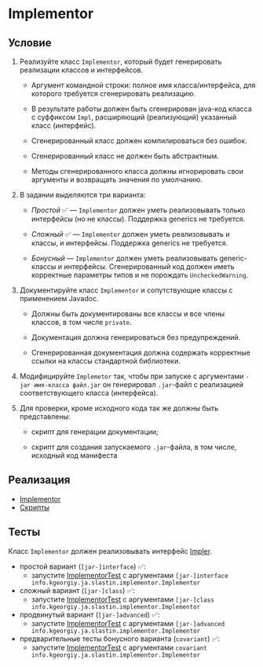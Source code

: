 # Implementor

## Условие

1. Реализуйте класс `Implementor`, который будет генерировать реализации классов и интерфейсов.

    * Аргумент командной строки: полное имя класса/интерфейса, для которого требуется сгенерировать реализацию.

    * В результате работы должен быть сгенерирован java-код класса с суффиксом `Impl`, расширяющий (реализующий) указанный класс (интерфейс).

    * Сгенерированный класс должен компилироваться без ошибок.

    * Сгенерированный класс не должен быть абстрактным.

    * Методы сгенерированного класса должны игнорировать свои аргументы и возвращать значения по умолчанию.

2. В задании выделяются три варианта:

    * _Простой_ ✅ — `Implementor` должен уметь реализовывать только интерфейсы (но не классы). Поддержка generics не требуется.

    * _Сложный_ ✅ — `Implementor` должен уметь реализовывать и классы, и интерфейсы. Поддержка generics не требуется.

    * _Бонусный_ — `Implementor` должен уметь реализовывать generic-классы и интерфейсы. Сгенерированный код должен иметь корректные параметры типов и не порождать `UncheckedWarning`.

3. Документируйте класс `Implementor` и сопутствующие классы с применением Javadoc.

    * Должны быть документированы все классы и все члены классов, в том числе `private`.

    * Документация должна генерироваться без предупреждений.

    * Сгенерированная документация должна содержать корректные ссылки на классы стандартной библиотеки.

4. Модифицируйте `Implemetor` так, чтобы при запуске с аргументами `-jar имя-класса файл.jar` он генерировал `.jar`-файл с реализацией соответствующего класса (интерфейса).

5. Для проверки, кроме исходного кода так же должны быть представлены:

    * скрипт для генерации документации;

    * скрипт для создания запускаемого `.jar`-файла, в том числе, исходный код манифеста


## Реализация

- [Implementor](info/kgeorgiy/ja/slastin/implementor)
- [Скрипты](implementor_files)


## Тесты

Класс `Implementor` должен реализовывать интерфейс
[Impler](modules/info.kgeorgiy.java.advanced.implementor/info/kgeorgiy/java/advanced/implementor/Impler.java).

* простой вариант (`[jar-]interface`) ✅:
    * запустите [ImplementorTest](test/ImplementorTest.java) с аргументами `[jar-]interface info.kgeorgiy.ja.slastin.implementor.Implementor`
* сложный вариант (`[jar-]class`) ✅:
    * запустите [ImplementorTest](test/ImplementorTest.java) с аргументами `[jar-]class info.kgeorgiy.ja.slastin.implementor.Implementor`
* продвинутый вариант (`[jar-]advanced`) ✅:
    * запустите [ImplementorTest](test/ImplementorTest.java) с аргументами `[jar-]advanced info.kgeorgiy.ja.slastin.implementor.Implementor`
* предварительные тесты бонусного варианта (`covariant`) ✅:
    * запустите [ImplementorTest](test/ImplementorTest.java) с аргументами `covariant info.kgeorgiy.ja.slastin.implementor.Implementor`
